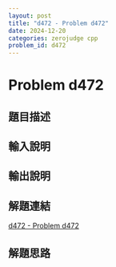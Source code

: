 ```yaml
---
layout: post
title: "d472 - Problem d472"
date: 2024-12-20
categories: zerojudge cpp
problem_id: d472
---
```


# Problem d472

## 題目描述



## 輸入說明



## 輸出說明



## 解題連結

[d472 - Problem d472](https://zerojudge.tw/ShowProblem?problemid=d472)

## 解題思路

